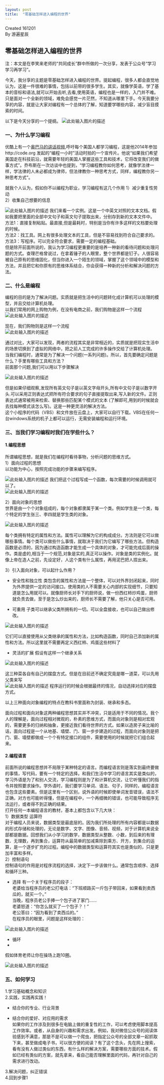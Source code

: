 ```yaml
---
layout: post
title:  "零基础怎样进入编程的世界"
---
```


Created 161201  
By 游遍星辰



##  零基础怎样进入编程的世界

注：本文是在李笑来老师的“共同成长”群中所做的一次分享，发表于公众号“学习学习再学习”。

今天，我分享的主题是零基础怎样进入编程的世界。提起编程，很多人都会直觉地认为，这是一件很难的事情，包括以前带的很多学生。其实，就像学英语，学了基本的音标和语法,就可以开始去听,去看,使用英语，编程也是一样的，入门并不难。只是面对一个全新的领域，难免会感觉一片茫然，不知道从哪里下手。今天我要分享的内容，就是让大家对编程有一个总体的了解，知道要学哪些内容，减少盲目摸索的时间。

以下是今天分享的一个提纲。
![此处输入图片的描述][1]

### 一、为什么学习编程

优酷上有一个[奥巴马的讲话视频](http://v.youku.com/v_show/id_XNjQ5MzQ0NTE2.html?from=s1.8-1-1.2),呼吁每个美国人都学习编程，这是他2014年参加http://code.org 发起的“编程一小时”活动时拍的一个宣传片。他说“如果我们希望美国走在科技前沿，就需要年轻的美国人掌握这些工具和技术，它将改变我们的做事方式”。乔布斯在一次访谈中也提到，“学习编程教你如何思考，就像学法律一样，学法律的人未必都成为律师，但法律教你一种思考方式，同样，编程教你另一种思考方式”。

就我个人认为，假如你不以编程为职业，学习编程有这几个作用
1）减少重复性劳动  
2）收集自己想要的信息

![此处输入图片的描述][2]
我们来看一个实例。这是一个中英文对照的文本文档。假如我要把里面的全部中文句子和英文句子提取出来，分别存到新的文本文件中。  
方法1：直接复制粘贴。最直接,但是最耗时，特别是当你有许多这样的文档要处理的时候。  
方法2：找工具。网上有很多处理文本的工具，但是不容易找到符合自己要求的。  
方法3：写程序。可以完全符合要求，需要一定的编程基础。  
但是除开前面所说的，我认为学习编程更重要的是培养一种新的看待问题和处理问题的方式。查理芒格曾说过，在拿着锤子的人眼里，整个世界都是钉子。人很容易被自己原有的思维固化，但当你进入一个陌生的领域，掌握了这个领域中的模型和方法，并且把它和你原有的思维体系结合，你会获得一种新的分析和解决问题的方法。

### 二、什么是编程  

编程的目的是为了解决问题。实质就是把生活中的问题转化成计算机可以处理的模型，并且交给计算机处理。  
以我们常用的网上购物为例，在没有电商之前，我们购物是这样一个流程  
![此处输入图片的描述][3]

现在，我们购物则是这样一个流程  
![此处输入图片的描述][4]

通过对比，大家可以发现，两者的流程其实是非常相近的，实质就是把现实生活中的场景切换到了虚拟的网络中，把之前人工完成的许多操作交给了计算机处理。  
当我们编程时，通常是为了解决一个问题(一系列问题)。所以，首先要确定问题是什么？手里有哪些工具和方法？  
前面那个问题,我们可以用以下步骤解决  

![此处输入图片的描述][5]

但是如果仔细观察,发现所有英文句子是以英文字母开头,所有中文句子是以数字开头.可以采用正则表达式把所有符合要求的句子直接提取出来,写入新的文件。正则表达式通常被用来检索、替换那些匹配某个模式的文本 (了解即可,用到的时候就会去找每种模式该怎么写)。这是一种更灵活的解决方法。  
这个小程序的代码（VBS）和文件放在云盘上，大家可以自行下载。VBS在任何一台windows系统的机子上都可以运行，无需安装编程和运行环境。

### 三、当我们学习编程时我们在学些什么？

#### 1.编程思想  

所谓编程思想，就是我们在编程时看待事物，分析问题的思维方式。  
1）面向过程的思想  
以功能为中心，按照完成功能的步骤来编写程序。  

![此处输入图片的描述][6]
我们把这个过程写成一个函数，每次需要的时候调用就可以了。  
![此处输入图片的描述][7]

2）面向对象的思想  
世界是由一个个对象组成的，每个对象都隶属于某一个类。例如学生是一个类，每个特定的学生张三、李四就是学生类的对象。  

![此处输入图片的描述][8]

每个类拥有特定的属性和方法。属性可以理解为它的构成成分。方法则是它可以做哪些事情。每个类可以做些什么事情，就取决于我们为它编写了哪些方法。但构造函数是必须的，因为通过构造函数才能生成一个具体的对象，才可能完成后面的操作。类是虚的,相当于一个规范,对象是实的,真正可以操作。对象是类的实例化。就像上帝在造人之前，先设定好，人这个类有什么属性，再用泥巴把人捏出来。  

3）引入面向对象，可以起什么作用？  
-	安全性和独立性
类包含的属性和方法是一个整体，可以对外界封闭起来，同时为外界提供一定的访问接口。使用类的人不需要关心内部的实现细节，只要知道是怎么用就可以。就像厨师长对手下的厨师说，做一份西红柿炒鸡蛋，厨师就负责去做，至于是怎么炒出来的，厨师长不需要了解，他只关心是否可用。

-	可重用
子类可以继承父类所拥有的一切。可以全盘接收，也可以自己做出修改。

![此处输入图片的描述][9]

它们可以直接使用从父类继承的属性和方法，比如构造函数，同时自己添加新的属性和方法。所以这里就不需要再定义西红柿、鸡蛋这些材料了

-	灵活的扩展
假设有这样一个继承关系

![此处输入图片的描述][10]

这三种菜各自有自己的摆盘方式。但是在目前还不确定究竟是哪一道菜，可以先用父类来写  
![此处输入图片的描述][11]
程序运行的时候会根据最终的情况，自动选择对应的摆盘方式。  

以上三种面向对象编程的特点在教科书里面称为封装、继承和多态。

面向过程和面向对象这两种编程思想其实并不冲突，只是适用于不同的情况。我个人的理解是，面向过程相对微观的，朴素的思维方式，而面向对象则是相对宏观的，需要更多的归纳和抽象，更接近我们看待世界的方式。如果以造房子来比喻的话，面向过程是一个从地基、墙壁、门、窗一步步建造的过程，而面向对象则是把门、窗、墙壁都做成一个个有特定接口的组件，需要使用的时候就把它们组合起来。

#### 2.编程语言  

前面所说的编程思想并不局限于某种特定的语言。而编程语言则是落实到最终要做的事情，写代码，要有一个特定的选择。和我们生活中学习的语言其实是类似的，学习外语是为了和别人交流，学习编程则是为了和计算机交流，让它听懂我们的指令并按照要求操作。学外语时，我们要学习单词、语法、句子，同样的，编程语言也包含这些要素。但是这里有一个区别，说外语的时候即使单词发音错误，语法不正确，对方也可能听得懂，但是在编程中，一个再细微的错误，也可能导致程序无法运行，或者得不到正确的结果。  
打开任何一本编程语言的教材，基本上都包含以下几大块：  
1）数据类型 运算符   
对于编程人员来说，数据类型是最底层的。因为我们所处理的所有内容都是以数据的形式存储和处理的，无论是数字、文字、图像、音频、视频，对于计算机来说全部都是数据。回想我们从小学习的数学，数据类型从整数、小数，到后来的有理数、无理数，再到集合，运算符从最简单的加减乘除到乘方、开方，到集合的运算，是一个逐步扩充的过程。编程中的数据类型和运算符其实也是类似的，只是更加丰富和多样。  
2）控制语句  
控制语句的作用是对程序流程的选择，决定下一步该做什么。通常包含顺序、选择和循环三种。  
-	选择
有一个关于程序员的段子：  
老婆给当程序员的老公打电话：“下班顺路买一斤包子带回来，如果看到卖西瓜的，就买一个。”  
当晚，程序员老公手捧一个包子进了家门……  
老婆怒道：“你怎么就买了一个包子？！”  
老公答曰：“因为看到了卖西瓜的。”  
在程序员的眼里，问题是这样处理的：  

![此处输入图片的描述][12]

-	循环
-	
假如体育老师让你在操场上跑10圈。  

![此处输入图片的描述][13]

### 五、如何学习

1.学习基础概念和知识  
2.实践，实践再实践！  
-	结合你的专业、行业背景

-	结合你的爱好、对应用的需求  
如果你的工作涉及到很多在电脑上做的重复性的工作，可以考虑使用脚本提高工作效率。或者，从自身的兴趣和需求出发。例如，我对微信公众号的阅读体验感到不满意，那是不是可以做一个爬虫，把指定公众号的全部文章一起抓取下来，甚至做成电子书，可以很方便的阅读？有了这个念头，先在网上搜索，看有没有人做过类似的东西，有什么样的解决方案，需要哪些方面的技术。假如已经有类似的方案，就先拿来，看自己能否理解里面的代码，再针对自己的需求进行改动。
    
3.解决问题，纠正错误  
4.回到步骤1


  [1]: http://oa01ru7zq.bkt.clouddn.com/image/jpg/20160601-how-to-program-1.jpg
  [2]: http://oa01ru7zq.bkt.clouddn.com/image/jpg/20160601-how-to-program-2.jpg
  [3]: http://oa01ru7zq.bkt.clouddn.com/image/jpg/20160601-how-to-program-3.jpg
  [4]: http://oa01ru7zq.bkt.clouddn.com/image/jpg/20160601-how-to-program-4.jpg
  [5]: http://oa01ru7zq.bkt.clouddn.com/image/jpg/20160601-how-to-program-5.jpg
  [6]: http://oa01ru7zq.bkt.clouddn.com/image/jpg/20160601-how-to-program-6.jpg
  [7]: http://oa01ru7zq.bkt.clouddn.com/image/jpg/20160601-how-to-program-7.jpg
  [8]: http://oa01ru7zq.bkt.clouddn.com/image/jpg/20160601-how-to-program-8.jpg
  [9]: http://oa01ru7zq.bkt.clouddn.com/image/jpg/20160601-how-to-program-9.jpg
  [10]: http://oa01ru7zq.bkt.clouddn.com/image/jpg/20160601-how-to-program-10.jpg
  [11]: http://oa01ru7zq.bkt.clouddn.com/image/jpg/20160601-how-to-program-11.jpg
  [12]: http://oa01ru7zq.bkt.clouddn.com/image/jpg/20160601-how-to-program-12.jpg
  [13]: http://oa01ru7zq.bkt.clouddn.com/image/jpg/20160601-how-to-program-13.jpg
